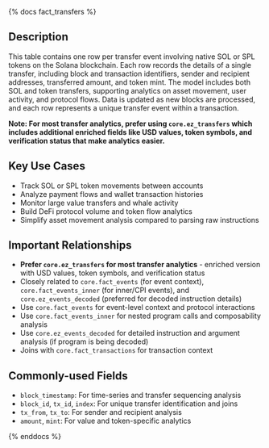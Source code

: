 {% docs fact_transfers %}

## Description
This table contains one row per transfer event involving native SOL or SPL tokens on the Solana blockchain. Each row records the details of a single transfer, including block and transaction identifiers, sender and recipient addresses, transferred amount, and token mint. The model includes both SOL and token transfers, supporting analytics on asset movement, user activity, and protocol flows. Data is updated as new blocks are processed, and each row represents a unique transfer event within a transaction.

**Note: For most transfer analytics, prefer using `core.ez_transfers` which includes additional enriched fields like USD values, token symbols, and verification status that make analytics easier.**

## Key Use Cases
- Track SOL or SPL token movements between accounts
- Analyze payment flows and wallet transaction histories
- Monitor large value transfers and whale activity
- Build DeFi protocol volume and token flow analytics
- Simplify asset movement analysis compared to parsing raw instructions

## Important Relationships
- **Prefer `core.ez_transfers` for most transfer analytics** - enriched version with USD values, token symbols, and verification status
- Closely related to `core.fact_events` (for event context), `core.fact_events_inner` (for inner/CPI events), and `core.ez_events_decoded` (preferred for decoded instruction details)
- Use `core.fact_events` for event-level context and protocol interactions
- Use `core.fact_events_inner` for nested program calls and composability analysis
- Use `core.ez_events_decoded` for detailed instruction and argument analysis (if program is being decoded)
- Joins with `core.fact_transactions` for transaction context

## Commonly-used Fields
- `block_timestamp`: For time-series and transfer sequencing analysis
- `block_id`, `tx_id`, `index`: For unique transfer identification and joins
- `tx_from`, `tx_to`: For sender and recipient analysis
- `amount`, `mint`: For value and token-specific analytics

{% enddocs %} 